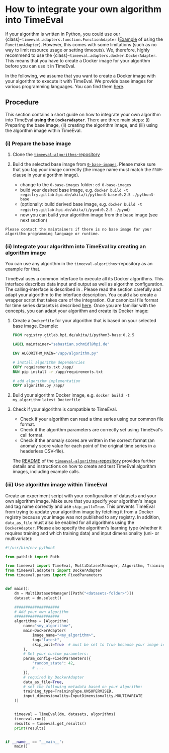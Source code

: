 # How to integrate your own algorithm into TimeEval

If your algorithm is written in Python, you could use our {class}`~timeeval.adapters.function.FunctionAdapter` ([Example](../concepts/algorithms.md#function-adapter) of using the `FunctionAdapter`).
However, this comes with some limitations (such as no way to limit resource usage or setting timeouts).
We, therefore, highly recommend to use the {class}`~timeeval.adapters.docker.DockerAdapter`.
This means that you have to create a Docker image for your algorithm before you can use it in TimeEval.

In the following, we assume that you want to create a Docker image with your algorithm to execute it with TimeEval.
We provide base images for various programming languages.
You can find them [here](https://github.com/HPI-Information-Systems/TimeEval-algorithms/tree/main/0-base-images).

## Procedure

This section contains a short guide on how to integrate your own algorithm into TimeEval **using the `DockerAdapter`**.
There are three main steps:
(i) Preparing the base image, (ii) creating the algorithm image, and (iii) using the algorithm image within TimeEval.

### (i) Prepare the base image

1. Clone the [`timeeval-algorithms`-repository](https://github.com/HPI-Information-Systems/TimeEval-algorithms)
2. Build the selected base image from [`0-base-images`](https://github.com/HPI-Information-Systems/TimeEval-algorithms/tree/main/0-base-images).
   Please make sure that you tag your image correctly (the image name must match the `FROM`-clause in your algorithm image).

   - change to the `0-base-images` folder: `cd 0-base-images`
   - build your desired base image, e.g. `docker build -t registry.gitlab.hpi.de/akita/i/python3-base:0.2.5 ./python3-base`
   - (optionally: build derived base image, e.g. `docker build -t registry.gitlab.hpi.de/akita/i/pyod:0.2.5 ./pyod`)
   - now you can build your algorithm image from the base image (see next section)

```{note}
Please contact the maintainers if there is no base image for your algorithm programming language or runtime.
```

### (ii) Integrate your algorithm into TimeEval by creating an algorithm image

You can use any algorithm in the `timeeval-algorithms`-repository as an example for that.

TimeEval uses a common interface to execute all its Docker algorithms.
This interface describes data input and output as well as algorithm configuration.
The calling-interface is described in [](../concepts/algorithms.md#timeeval-algorithm-interface).
Please read the section carefully and adapt your algorithm to the interface description.
You could also create a wrapper script that takes care of the integration.
Our canonical file format for time series datasets is described [here](../concepts/datasets.md#canonical-file-format).
Once you are familiar with the concepts, you can adapt your algorithm and create its Docker image:

1. Create a `Dockerfile` for your algorithm that is based on your selected base image.
   Example:

   ```Dockerfile
   FROM registry.gitlab.hpi.de/akita/i/python3-base:0.2.5

   LABEL maintainer="sebastian.schmidl@hpi.de"

   ENV ALGORITHM_MAIN="/app/algorithm.py"

   # install algorithm dependencies
   COPY requirements.txt /app/
   RUN pip install -r /app/requirements.txt

   # add algorithm implementation
   COPY algorithm.py /app/
   ```

2. Build your algorithm Docker image, e.g. `docker build -t my_algorithm:latest Dockerfile`

3. Check if your algorithm is compatible to TimeEval.

   - Check if your algorithm can read a time series using our common file format.
   - Check if the algorithm parameters are correctly set using TimeEval's call format.
   - Check if the anomaly scores are written in the correct format (an anomaly score value for each point of the original time series in a headerless CSV-file).

   The [README](https://github.com/HPI-Information-Systems/TimeEval-algorithms#usage) of the [`timeeval-algorithms`-repository](https://github.com/HPI-Information-Systems/TimeEval-algorithms) provides further details and instructions on how to create and test TimeEval algorithm images, including example calls.

### (iii) Use algorithm image within TimeEval

Create an experiment script with your configuration of datasets and your own algorithm image.
Make sure that you specify your algorithm's image and tag name correctly and use `skip_pull=True`.
This prevents TimeEval from trying to update your algorithm image by fetching it from a Docker registry because your image was not published to any registry.
In addition, `data_as_file` must also be enabled for all algorithms using the `DockerAdapter`.
Please also specify the algorithm's learning type (whether it requires training and which training data) and input dimensionality (uni- or multivariate):

```python
#!/usr/bin/env python3

from pathlib import Path

from timeeval import TimeEval, MultiDatasetManager, Algorithm, TrainingType, InputDimensionality
from timeeval.adapters import DockerAdapter
from timeeval.params import FixedParameters


def main():
    dm = MultiDatasetManager([Path("<datasets-folder>")])
    dataset = dm.select()

    ####################
    # Add your own algorithm
    ####################
    algorithms = [Algorithm(
        name="<my_algorithm>",
        main=DockerAdapter(
            image_name="<my_algorithm>",
            tag="latest",
            skip_pull=True  # must be set to True because your image is just available locally
        ),
        # Set your custom parameters:
        param_config=FixedParameters({
            "random_state": 42,
            # ...
        }),
        # required by DockerAdapter
        data_as_file=True,
        # set the following metadata based on your algorithm:
        training_type=TrainingType.UNSUPERVISED,
        input_dimensionality=InputDimensionality.MULTIVARIATE
    )]


    timeeval = TimeEval(dm, datasets, algorithms)
    timeeval.run()
    results = timeeval.get_results()
    print(results)


if __name__ == "__main__":
    main()
```
